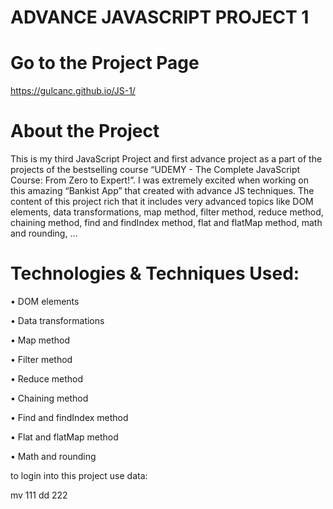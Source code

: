 # ADVANCE JAVASCRIPT PROJECT 1

# Go to the Project Page
https://gulcanc.github.io/JS-1/

# About the Project
This is my third JavaScript Project and first advance project as a part of the projects of the bestselling course “UDEMY - The Complete JavaScript Course: From Zero to Expert!”. 
I was extremely excited when working on this amazing “Bankist App” that created with advance JS techniques. The content of this project rich that it includes very advanced topics like DOM elements, data transformations, map method, filter method, reduce method, chaining method, find and findIndex method, flat and flatMap method, math and rounding, …

# Technologies & Techniques Used:
•	DOM elements

•	Data transformations

•	Map method

•	Filter method

•	Reduce method

•	Chaining method

•	Find and findIndex method

•	Flat and flatMap method

•	Math and rounding

to login into this project use data: 

mv 111
dd 222
